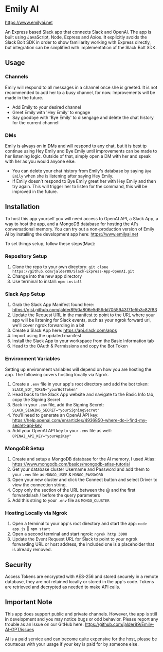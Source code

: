 # Emily AI
https://www.emilyai.net

An Express based Slack app that connects Slack and OpenAI. The app is built using JavaScript, Node, Express and Axios. It explicitly avoids the Slack Bolt SDK in order to show familiarity working with Express directly, but integration can be simplified with implementation of the Slack Bolt SDK.

## Usage

### Channels
Emily will respond to all messages in a channel once she is greeted. It is not recommended to add her to a busy channel, for now. Improvements will be made in the future.
- Add Emily to your desired channel
- Greet Emily with 'Hey Emily' to engage
- Say goodbye with 'Bye Emily' to disengage and delete the chat history for the current channel

### DMs
Emily is always on in DMs and will respond to any chat, but it is best tp continue using Hey Emily and Bye Emily until improvements can be made to her listening logic. Outside of that, simply open a DM with her and speak with her as you would anyone else. 
- You can delete your chat history from Emily's database by saying `Bye Emily` when she is listening after saying Hey Emily.
- If Emily doesn't respond to Bye Emily greet her with Hey Emily and then try again. This will trigger her to listen for the command, this will be improved in the future.


## Installation

To host this app yourself you will need access to OpenAI API, a Slack App, a way to host the app, and a MongoDB database for hosting the AI's conversational memory. You can try out a non-production version of Emily AI by installing the development app here: https://www.emilyai.net

To set things setup, follow these steps(Mac):

### Repository Setup

1. Clone the repo to your own directory: `git clone https://github.com/jalder89/Slack-Express-App-OpenAI.git`
2. Change into the new app directory
3. Use terminal to install: `npm install`

### Slack App Setup

1. Grab the Slack App Manifest found here: https://gist.github.com/jalder89/0a806e5d56dd7055943f71e5b3c82f83
2. Update the Request URL in the manifest to point to the URL where your app will be listening for Slack events, such as your ngrok forward url, we'll cover ngrok forwarding in a bit
3. Create a Slack App here: https://api.slack.com/apps
4. Import using the updated manifest
5. Install the Slack App to your workspace from the Basic Information tab
6. Head to the OAuth & Permissions and copy the Bot Token

### Environment Variables
Setting up environment variables will depend on how you are hosting the app. The following covers hosting locally via Ngrok.

1. Create a `.env` file in your app's root directory and add the bot token: `SLACK_BOT_TOKEN="yourBotToken"`
2. Head back to the Slack App website and navigate to the Basic Info tab, copy the Signing Secret
3. Back in your `.env` file, add the Signing Secret: `SLACK_SIGNING_SECRET="yourSigningSecret"`
4. You'll need to generate an OpenAI API key: https://help.openai.com/en/articles/4936850-where-do-i-find-my-secret-api-key
5. Add your OpenAI API key to your `.env` file as well: `OPENAI_API_KEY="yourApiKey"`

### MongoDB Setup

1. Create and setup a MongoDB database for the AI memory, I used Atlas: https://www.mongodb.com/basics/mongodb-atlas-tutorial
2. Get your database cluster Username and Password and add them to your `.env` file as `MONGO_USER` & `MONGO_PASSWORD`
3. Open your new cluster and click the Connect button and select Driver to view the connection string.
4. Copy only the section of the URL between the @ and the first forwardslash / before the query parameters
5. Add this string to your `.env` file as `MONGO_CLUSTER`

### Hosting Locally via Ngrok
  
1. Open a terminal to your app's root directory and start the app: `node app.js` || `npm start`
2. Open a second terminal and start ngrok: `ngrok http 3000`
3. Update the Event Request URL for Slack to point to your ngrok forwarding URL or host address, the included one is a placeholder that is already removed.

## Security
Access Tokens are encrypted with AES-256 and stored securely in a remote database, they are not retained locally or stored in the app's code. Tokens are retrieved and decrypted as needed to make API calls.

## Important Note
This app does support public and private channels. However, the app is still in development and you may notice bugs or odd behavior. Please report any trouble as an Issue on our GitHub here: https://github.com/jalder89/Emily-AI-GPT/issues

AI is a paid service and can become quite expensive for the host, please be courteous with your usage if your key is paid for by someone else.
